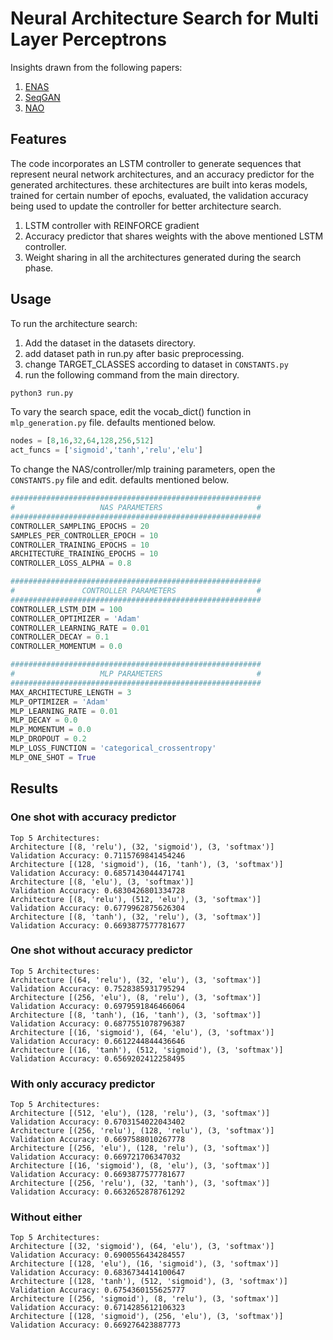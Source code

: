 # Neural Architecture Search for Multi Layer Perceptrons 

Insights drawn from the following papers:

1. [ENAS](https://arxiv.org/abs/1802.03268)
2. [SeqGAN](https://arxiv.org/abs/1609.05473) 
3. [NAO](https://arxiv.org/abs/1808.07233)


## Features

The code incorporates an LSTM controller to generate sequences that represent neural network architectures, and an accuracy predictor for the generated architectures. these architectures are built into keras models, trained for certain number of epochs, evaluated, the validation accuracy being used to update the controller for better architecture search. 

1. LSTM controller with REINFORCE gradient
2. Accuracy predictor that shares weights with the above mentioned LSTM controller.
3. Weight sharing in all the architectures generated during the search phase.


## Usage

To run the architecture search:
1. Add the dataset in the datasets directory.
2. add dataset path in run.py after basic preprocessing.
3. change TARGET_CLASSES according to dataset in ```CONSTANTS.py``` 
3. run the following command from the main directory.

```bash
python3 run.py
```

To vary the search space, edit the vocab_dict() function in ```mlp_generation.py``` file. defaults mentioned below.

```python
nodes = [8,16,32,64,128,256,512]
act_funcs = ['sigmoid','tanh','relu','elu']
```

To change the NAS/controller/mlp training parameters, open the ```CONSTANTS.py``` file and edit. defaults mentioned below.

```python
########################################################
#                   NAS PARAMETERS                     #
########################################################
CONTROLLER_SAMPLING_EPOCHS = 20
SAMPLES_PER_CONTROLLER_EPOCH = 10
CONTROLLER_TRAINING_EPOCHS = 10
ARCHITECTURE_TRAINING_EPOCHS = 10
CONTROLLER_LOSS_ALPHA = 0.8

########################################################
#               CONTROLLER PARAMETERS                  #
########################################################
CONTROLLER_LSTM_DIM = 100
CONTROLLER_OPTIMIZER = 'Adam'
CONTROLLER_LEARNING_RATE = 0.01
CONTROLLER_DECAY = 0.1
CONTROLLER_MOMENTUM = 0.0

########################################################
#                   MLP PARAMETERS                     #
########################################################
MAX_ARCHITECTURE_LENGTH = 3
MLP_OPTIMIZER = 'Adam'
MLP_LEARNING_RATE = 0.01
MLP_DECAY = 0.0
MLP_MOMENTUM = 0.0
MLP_DROPOUT = 0.2
MLP_LOSS_FUNCTION = 'categorical_crossentropy'
MLP_ONE_SHOT = True
```

## Results

### One shot with accuracy predictor
```
Top 5 Architectures:
Architecture [(8, 'relu'), (32, 'sigmoid'), (3, 'softmax')]
Validation Accuracy: 0.7115769841454246
Architecture [(128, 'sigmoid'), (16, 'tanh'), (3, 'softmax')]
Validation Accuracy: 0.6857143044471741
Architecture [(8, 'elu'), (3, 'softmax')]
Validation Accuracy: 0.6830426801334728
Architecture [(8, 'relu'), (512, 'elu'), (3, 'softmax')]
Validation Accuracy: 0.6779962875626304
Architecture [(8, 'tanh'), (32, 'relu'), (3, 'softmax')]
Validation Accuracy: 0.6693877577781677
```
### One shot without accuracy predictor
```
Top 5 Architectures:
Architecture [(64, 'relu'), (32, 'elu'), (3, 'softmax')]
Validation Accuracy: 0.7528385931795294
Architecture [(256, 'elu'), (8, 'relu'), (3, 'softmax')]
Validation Accuracy: 0.6979591846466064
Architecture [(8, 'tanh'), (16, 'tanh'), (3, 'softmax')]
Validation Accuracy: 0.6877551078796387
Architecture [(16, 'sigmoid'), (64, 'elu'), (3, 'softmax')]
Validation Accuracy: 0.6612244844436646
Architecture [(16, 'tanh'), (512, 'sigmoid'), (3, 'softmax')]
Validation Accuracy: 0.6569202412258495
```

###  With only accuracy predictor
```
Top 5 Architectures:
Architecture [(512, 'elu'), (128, 'relu'), (3, 'softmax')]
Validation Accuracy: 0.6703154022043402
Architecture [(256, 'relu'), (128, 'relu'), (3, 'softmax')]
Validation Accuracy: 0.6697588010267778
Architecture [(256, 'elu'), (128, 'relu'), (3, 'softmax')]
Validation Accuracy: 0.669721706347032
Architecture [(16, 'sigmoid'), (8, 'elu'), (3, 'softmax')]
Validation Accuracy: 0.6693877577781677
Architecture [(256, 'relu'), (32, 'tanh'), (3, 'softmax')]
Validation Accuracy: 0.6632652878761292
```

### Without either
``` 
Top 5 Architectures:
Architecture [(32, 'sigmoid'), (64, 'elu'), (3, 'softmax')]
Validation Accuracy: 0.6900556434284557
Architecture [(128, 'elu'), (16, 'sigmoid'), (3, 'softmax')]
Validation Accuracy: 0.6836734414100647
Architecture [(128, 'tanh'), (512, 'sigmoid'), (3, 'softmax')]
Validation Accuracy: 0.6754360155625777
Architecture [(256, 'sigmoid'), (8, 'relu'), (3, 'softmax')]
Validation Accuracy: 0.6714285612106323
Architecture [(128, 'sigmoid'), (256, 'elu'), (3, 'softmax')]
Validation Accuracy: 0.669276423887773
```